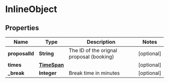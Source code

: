 

# InlineObject

## Properties

Name | Type | Description | Notes
------------ | ------------- | ------------- | -------------
**proposalId** | **String** | The ID of the orignal proposal (booking) |  [optional]
**times** | [**TimeSpan**](TimeSpan.md) |  |  [optional]
**_break** | **Integer** | Break time in minutes |  [optional]



